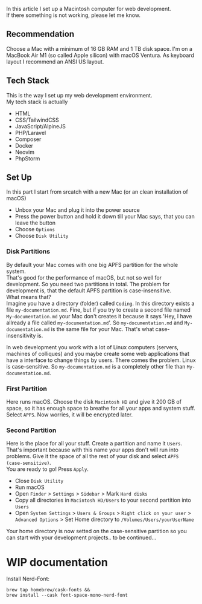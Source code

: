 In this article I set up a Macintosh computer for web development.  
If there something is not working, please let me know.

## Recommendation
Choose a Mac with a minimum of 16 GB RAM and 1 TB disk space.
I'm on a MacBook Air M1 (so called Apple silicon) with macOS Ventura.
As keyboard layout I recommend an ANSI US layout.

## Tech Stack
This is the way I set up my web development environment.  
My tech stack is actually
* HTML
* CSS/TailwindCSS
* JavaScript/AlpineJS
* PHP/Laravel
* Composer
* Docker
* Neovim
* PhpStorm

## Set Up
In this part I start from srcatch with a new Mac (or an clean installation of macOS)
* Unbox your Mac and plug it into the power source
* Press the power button and hold it down till your Mac says, that you can leave the button
* Choose `Options`
* Choose `Disk Utility`

### Disk Partitions
By default your Mac comes with one big APFS partition for the whole system.  
That's good for the performance of macOS, but not so well for development. So you need two partitions in total.
The problem for development is, that the default APFS partition is case-insensitive.  
What means that?  
Imagine you have a directory (folder) called `Coding`. In this directory exists a file `my-documentation.md`. Fine, but if you try to create
a second file named `My-documentation.md` your Mac don't creates it because it says 'Hey, I have allready a file called `my-documentation.md`'.
So `my-documentation.md` and `My-documentation.md` is the same file for your Mac. That's what case-insensitivity is.  

In web development you work with a lot of Linux computers (servers, machines of colliques) and you maybe create some web applications that 
have a interface to change things by users. There comes the problem. Linux is case-sensitive. So `my-documentation.md` is a completely other
file than `My-documentation.md`.

### First Partition
Here runs macOS. Choose the disk `Macintosh HD` and give it 200 GB of space, so it has enough space to breathe for all your apps and system stuff.  
Select `APFS`. Now worries, it will be encrypted later.

### Second Partition
Here is the place for all your stuff. Create a partition and name it `Users`. That's important because with this name your apps don't will run 
into problems. Give it the space of all the rest of your disk and select `APFS (case-sensitive)`.  
You are ready to go! Press `Apply`.

* Close `Disk Utility`
* Run macOS
* Open `Finder` > `Settings` > `Sidebar` > Mark `Hard disks`
* Copy all directories in `Macintosh HD/Users` to your second partition into `Users`
* Open `System Settings` > `Users & Groups` > `Right click on your user` > `Advanced Options` > Set Home directory to `/Volumes/Users/yourUserName`

Your home directory is now setted on the case-sensitive partition so you can start with your development projects.. to be continued...

# WIP documentation
Install Nerd-Font:
```shell
brew tap homebrew/cask-fonts &&
brew install --cask font-space-mono-nerd-font
```
